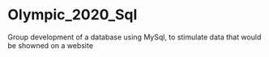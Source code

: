 # Olympic_2020_Sql
Group development of a database using MySql, to stimulate data that would be showned on a website
